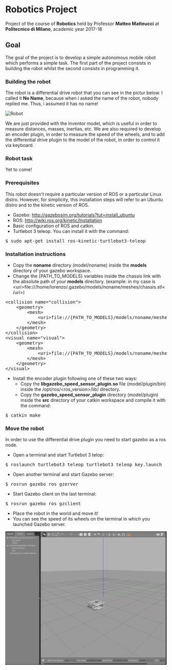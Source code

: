 # Robotics Project

Project of the course of __Robotics__ held by Professor __Matteo Matteucci__ at __Politecnico di Milano__, academic year 2017-18

## Goal

The goal of the project is to develop a simple autonomous mobile robot which performs a simple task. 
The first part of the project consists in building the robot whilst the second consists in programming it.

### Building the robot

The robot is a differential drive robot that you can see in the pictur below. I called it __No Name__, because when i asked the name of the robot, nobody replied me. Thus, i assumed it has no name!

![Robot](/images/robot.png)

We are just provided with the Inventor model, which is useful in order to measure distances, masses, inertias, etc. We are also required to develop an encoder plugin, in order to measure the speed of the wheels, and to add the differential drive plugin to the model of the robot, in order to control it via keyboard.

### Robot task

Yet to come!

### Prerequisites

This robot doesn't require a particular version of ROS or a particular Linux distro. However, for simplicity, this installation steps will refer to an Ubuntu distro and to the kinetic version of ROS.

* Gazebo: http://gazebosim.org/tutorials?tut=install_ubuntu
* ROS: http://wiki.ros.org/kinetic/Installation
* Basic configuration of ROS and catkin.
* Turtlebot 3 teleop. You can install it with the command:

<pre>
$ sudo apt-get install ros-kinetic-turtlebot3-teleop
</pre>

### Installation instructions

* Copy the __noname__ directory (model/noname) inside the __models__ directory of your gazebo workspace.
* Change the {PATH_TO_MODELS} variables inside the chassis link with the absolute path of your __models__ directory. (example: in my case is &lt;uri&gt;file:///home/lorenzo/.gazebo/models/noname/meshes/chassis.stl&lt;/uri&gt;)

<pre>
&lt;collision name="collision"&gt;
    &lt;geometry&gt;
        &lt;mesh&gt;
            &lt;uri&gt;file://{PATH_TO_MODELS}/models/noname/meshes/chassis.stl&lt;/uri&gt;
        &lt;/mesh&gt;
    &lt;/geometry&gt;
&lt;/collision&gt;
&lt;visual name="visual"&gt;
    &lt;geometry&gt;
        &lt;mesh&gt;
            &lt;uri&gt;file://{PATH_TO_MODELS}/models/noname/meshes/chassis.stl&lt;/uri&gt;
        &lt;/mesh&gt;
    &lt;/geometry&gt;
&lt;/visual&gt;
</pre>

* Install the encoder plugin following one of these two ways:
  * Copy the __libgazebo_speed_sensor_plugin.so__ file (model/plugin/bin) inside the /opt/ros/&lt;ros_version&gt;/lib/ directory.
  * Copy the __gazebo_speed_sensor_plugin__ directory (model/plugin) inside the __src__ directory of your catkin workspace and compile it with the command:

<pre>
$ catkin_make
</pre>

### Move the robot

In order to use the differential drive plugin you need to start gazebo as a ros node.

* Open a terminal and start Turtlebot 3 telop:

<pre>
$ roslaunch turtlebot3_teleop turtlebot3_teleop_key.launch
</pre>

* Open another terminal and start Gazebo server:

<pre>
$ rosrun gazebo_ros gzerver
</pre>

* Start Gazebo client on the last terminal:

<pre>
$ rosrun gazebo_ros gzclient
</pre>

* Place the robot in the world and move it!
* You can see the speed of its wheels on the terminal in which you launched Gazebo server.

![Robot](/images/no_name.png)
